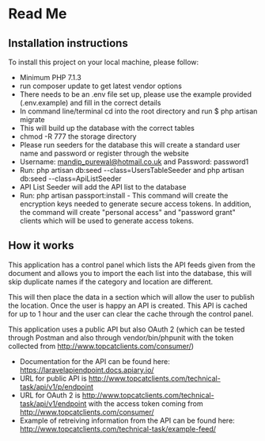 # Read Me

## Installation instructions

To install this project on your local machine, please follow:

* Minimum PHP 7.1.3
* run composer update to get latest vendor options
* There needs to be an .env file set up, please use the example provided (.env.example) and fill in the correct details
* In command line/terminal cd into the root directory and run $ php artisan migrate
* This will build up the database with the correct tables
* chmod -R 777 the storage directory
* Please run seeders for the database this will create a standard user name and password or register through the website
* Username: mandip_purewal@hotmail.co.uk and Password: password1
* Run: php artisan db:seed --class=UsersTableSeeder and php artisan db:seed --class=ApiListSeeder
* API List Seeder will add the API list to the database
* Run: php artisan passport:install - This command will create the encryption keys needed to generate secure access tokens. In addition, the command will create "personal access" and "password grant" clients which will be used to generate access tokens.

## How it works

This application has a control panel which lists the API feeds given from the document and allows you to import the each list into the database, this will skip duplicate names if the category and location are different.

This will then place the data in a section which will allow the user to publish the location. Once the user is happy an API is created. This API is cached for up to 1 hour and the user can clear the cache through the control panel.

This application uses a public API but also OAuth 2 (which can be tested through Postman and also through vendor/bin/phpunit with the token collected from http://www.topcatclients.com/consumer/)

* Documentation for the API can be found here: https://laravelapiendpoint.docs.apiary.io/
* URL for public API is http://www.topcatclients.com/technical-task/api/v1/p/endpoint
* URL for OAuth 2 is http://www.topcatclients.com/technical-task/api/v1/endpoint with the access token coming from http://www.topcatclients.com/consumer/
* Example of retreiving information from the API can be found here: http://www.topcatclients.com/technical-task/example-feed/